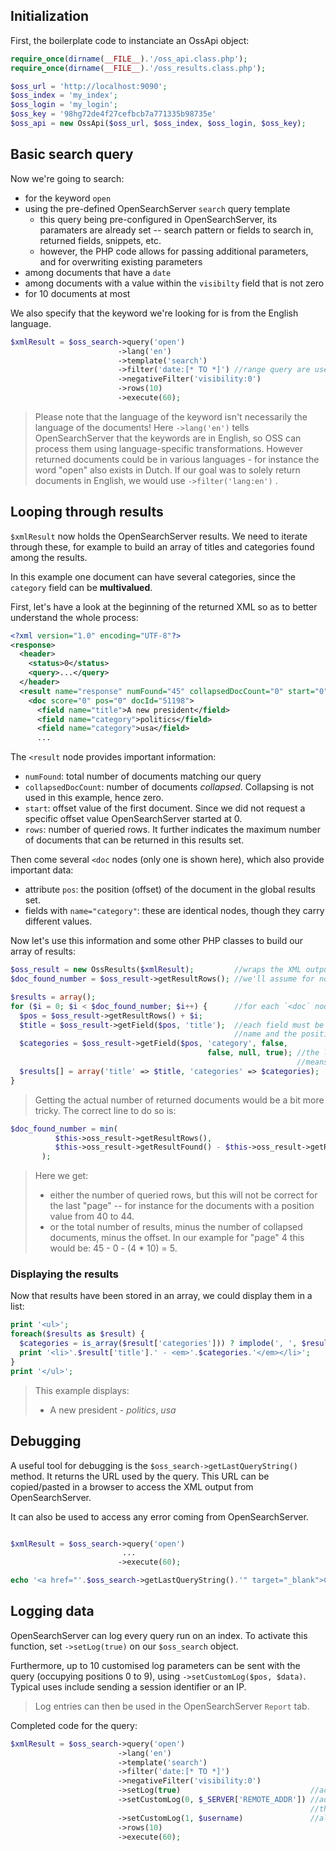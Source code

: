 ## Initialization
First, the boilerplate code to instanciate an OssApi object:

```php 
require_once(dirname(__FILE__).'/oss_api.class.php');
require_once(dirname(__FILE__).'/oss_results.class.php');

$oss_url = 'http://localhost:9090';
$oss_index = 'my_index';
$oss_login = 'my_login';
$oss_key = '98hg72de4f27cefbcb7a771335b98735e'
$oss_api = new OssApi($oss_url, $oss_index, $oss_login, $oss_key);
```

## Basic search query
Now we're going to search:
* for the keyword `open`
* using the pre-defined OpenSearchServer `search` query template
  * this query being pre-configured in OpenSearchServer, its paramaters are already set -- search pattern or fields to search in, returned fields, snippets, etc. 
  * however, the PHP code allows for passing additional parameters, and for overwriting existing parameters
* among documents that have a `date`
* among documents with a value within the `visibilty` field that is not zero
* for 10 documents at most

We also specify that the keyword we're looking for is from the English language.

```php
$xmlResult = $oss_search->query('open')
                        ->lang('en')
                        ->template('search')
                        ->filter('date:[* TO *]') //range query are used here. See the Lucene syntax information at http://lucene.apache.org/core/2_9_4/queryparsersyntax.html
                        ->negativeFilter('visibility:0') 
                        ->rows(10)
                        ->execute(60);
```

> Please note that the language of the keyword isn't necessarily the language of the documents! Here `->lang('en')` tells OpenSearchServer that the keywords are in English, so OSS can process them using language-specific transformations. However returned documents could be in various languages - for instance the word "open" also exists in Dutch.
> If our goal was to solely return documents in English, we would use `->filter('lang:en')` .


## Looping through results

`$xmlResult` now holds the OpenSearchServer results. We need to iterate through these, for example to build an array of titles and categories found among the results.

In this example one document can have several categories, since the `category` field can be **multivalued**.

First, let's have a look at the beginning of the returned XML so as to better understand the whole process:
```xml
<?xml version="1.0" encoding="UTF-8"?>
<response>
  <header>
    <status>0</status>
    <query>...</query>
  </header>
  <result name="response" numFound="45" collapsedDocCount="0" start="0" rows="10" maxScore="6,932" time="1">
    <doc score="0" pos="0" docId="51198">
      <field name="title">A new president</field>
      <field name="category">politics</field>
      <field name="category">usa</field>
      ...
```

The `<result` node provides important information:
* `numFound`: total number of documents matching our query
* `collapsedDocCount`: number of documents _collapsed_. Collapsing is not used in this example, hence zero.
* `start`: offset value of the first document. Since we did not request a specific offset value OpenSearchServer started at 0.
* `rows`: number of queried rows. It further indicates the maximum number of documents that can be returned in this results set.

Then come several `<doc` nodes (only one is shown here), which also provide important data:
* attribute `pos`: the position (offset) of the document in the global results set.
* fields with `name="category"`: these are identical nodes, though they carry different values.

Now let's use this information and some other PHP classes to build our array of results:

```php
$oss_result = new OssResults($xmlResult);         //wraps the XML output into a specific object
$doc_found_number = $oss_result->getResultRows(); //we'll assume for now that the number of results is the number of returned rows

$results = array();
for ($i = 0; $i < $doc_found_number; $i++) {      //for each `<doc` node in the results set:
  $pos = $oss_result->getResultRows() + $i;
  $title = $oss_result->getField($pos, 'title');  //each field must be accessed with its 
                                                  //name and the position of the document in the results set
  $categories = $oss_result->getField($pos, 'category', false, 
                                            false, null, true); //the last 'true' in this sequence 
                                                                //means that we're requesting every value within the multivalued 'category' field.
  $results[] = array('title' => $title, 'categories' => $categories);
}
```

> Getting the actual number of returned documents would be a bit more tricky. The correct line to do so is:
```php
$doc_found_number = min(
          $this->oss_result->getResultRows(), 
          $this->oss_result->getResultFound() - $this->oss_result->getResultCollapsedCount() - $startOffset
       );
```
> Here we get:
> * either the number of queried rows, but this will not be correct for the last "page" -- for instance for the documents with a position value from 40 to 44.
> * or the total number of results, minus the number of collapsed documents, minus the offset. In our example for "page" 4 this would be: 45 - 0 - (4 * 10) = 5.

### Displaying the results

Now that results have been stored in an array, we could display them in a list:

```php
print '<ul>';
foreach($results as $result) {
  $categories = is_array($result['categories'])) ? implode(', ', $result['categories']) : $result['categories'];
  print '<li>'.$result['title'].' - <em>'.$categories.'</em></li>';
}
print '</ul>';
```

> This example displays:
>
> * A new president - _politics_, _usa_

## Debugging

A useful tool for debugging is the `$oss_search->getLastQueryString()` method. It returns the URL used by the query. This URL can be copied/pasted in a browser to access the XML output from OpenSearchServer. 

It can also be used to access any error coming from OpenSearchServer.

```php

$xmlResult = $oss_search->query('open')
                         ...
                        ->execute(60);

echo '<a href="'.$oss_search->getLastQueryString().'" target="_blank">Click to view OSS output</a>';
```


## Logging data

OpenSearchServer can log every query run on an index. To activate this function, set `->setLog(true)` on our `$oss_search` object.

Furthermore, up to 10 customised log parameters can be sent with the query (occupying positions 0 to 9), using `->setCustomLog($pos, $data)`. Typical uses include sending a session identifier or an IP.

> Log entries can then be used in the OpenSearchServer `Report` tab.

Completed code for the query:

```php
$xmlResult = $oss_search->query('open')
                        ->lang('en')
                        ->template('search')
                        ->filter('date:[* TO *]') 
                        ->negativeFilter('visibility:0') 
                        ->setLog(true)                             //activates the logging of the query
                        ->setCustomLog(0, $_SERVER['REMOTE_ADDR']) //adds the IP of the client (basic IP retrieval 
                                                                   //that does not handle any 'x_forwarded_for' parameter)
                        ->setCustomLog(1, $username)               //also sends an imaginary username
                        ->rows(10)
                        ->execute(60);
```
